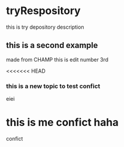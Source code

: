 # tryRespository
this is try depository description

## this is a second example
made from CHAMP
this is edit number 3rd

<<<<<<< HEAD
### this is a new topic to test confict
eiei

# this is me confict haha
confict
